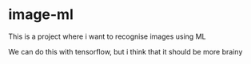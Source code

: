# image-ml
This is a project where i want to recognise images using ML

We can do this with tensorflow, but i think that it should be more brainy